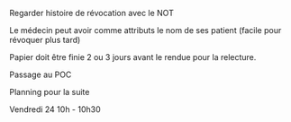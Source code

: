 
Regarder histoire de révocation avec le NOT

Le médecin peut avoir comme attributs le nom de ses patient (facile pour révoquer plus tard)

Papier doit être finie 2 ou 3 jours avant le rendue pour la relecture.

Passage au POC

Planning pour la suite

Vendredi 24 10h - 10h30

